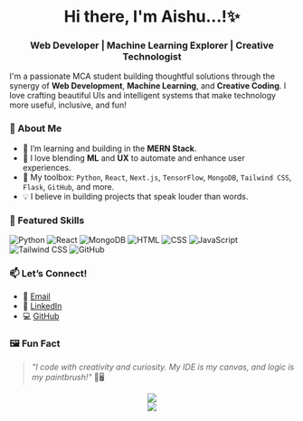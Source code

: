 <h1 align="center">Hi there, I'm Aishu...!✨</h1>

<h3 align="center">Web Developer | Machine Learning Explorer | Creative Technologist</h3>


I'm a passionate MCA student building thoughtful solutions through the synergy of **Web Development**, **Machine Learning**, and **Creative Coding**. I love crafting beautiful UIs and intelligent systems that make technology more useful, inclusive, and fun!


### 🚀 About Me

- 🧠 I’m learning and building in the **MERN Stack**.
- 🧪 I love blending **ML** and **UX** to automate and enhance user experiences.
- 🧰 My toolbox: `Python`, `React`, `Next.js`, `TensorFlow`, `MongoDB`, `Tailwind CSS`, `Flask`, `GitHub`, and more.
- 💡 I believe in building projects that speak louder than words.


### 📌 Featured Skills
![Python](https://img.shields.io/badge/-Python-3776AB?style=flat-square&logo=python&logoColor=white)
![React](https://img.shields.io/badge/-React-61DAFB?style=flat-square&logo=react&logoColor=white)
![MongoDB](https://img.shields.io/badge/-MongoDB-47A248?style=flat-square&logo=mongodb&logoColor=white)
![HTML](https://img.shields.io/badge/-HTML5-E34F26?style=flat-square&logo=html5&logoColor=white)
![CSS](https://img.shields.io/badge/-CSS3-1572B6?style=flat-square&logo=css3)
![JavaScript](https://img.shields.io/badge/-JavaScript-F7DF1E?style=flat-square&logo=javascript&logoColor=black)
![Tailwind CSS](https://img.shields.io/badge/-TailwindCSS-38B2AC?style=flat-square&logo=tailwind-css)
![GitHub](https://img.shields.io/badge/-GitHub-181717?style=flat-square&logo=github)


### 📫 Let’s Connect!
- 💌 [Email](mailto:aishwaryasureshkumaar@gmail.com)
- 💼 [LinkedIn](https://www.linkedin.com/in/aishwarya-sureshkumaar/)
- 💻 [GitHub](https://github.com/AishwaryaSureshkumaar)


### 🖼️ Fun Fact
> *"I code with creativity and curiosity. My IDE is my canvas, and logic is my paintbrush!"* 🎨🖥️

<p align="center">
  <img src="https://github-readme-stats.vercel.app/api?username=AishwaryaSureshkumaar&show_icons=true&theme=tokyonight" />
  <br>
  <img src="https://github-readme-streak-stats.herokuapp.com/?user=AishwaryaSureshkumaar&theme=tokyonight" />
</p>
